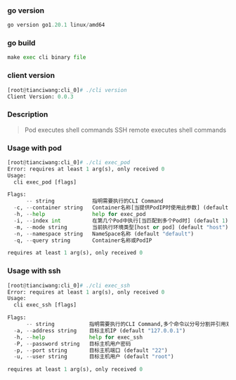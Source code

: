 ### go version
```python
go version go1.20.1 linux/amd64
```

### go build
```python
make exec cli binary file
```

### client version
```python
[root@tianciwang:cli_0]# ./cli version
Client Version: 0.0.3
```

### Description
> Pod executes shell commands
> SSH remote executes shell commands

### Usage with pod
```python
[root@tianciwang:cli_0]# ./cli exec_pod
Error: requires at least 1 arg(s), only received 0
Usage:
  cli exec_pod [flags]

Flags:
      -- string            指明需要执行的CLI Command
  -c, --container string   Container名称[当提供PodIP时使用此参数] (default "Defaulted container")
  -h, --help               help for exec_pod
  -i, --index int          在第几个Pod中执行[当匹配到多个Pod时] (default 1)
  -m, --mode string        当前执行环境类型[host or pod] (default "host")
  -n, --namespace string   NameSpace名称 (default "default")
  -q, --query string       Container名称或PodIP

requires at least 1 arg(s), only received 0
```

### Usage with ssh
```python
[root@tianciwang:cli_0]# ./cli exec_ssh
Error: requires at least 1 arg(s), only received 0
Usage:
  cli exec_ssh [flags]

Flags:
      -- string           指明需要执行的CLI Command,多个命令以分号分割并引用双引号
  -a, --address string    目标主机IP (default "127.0.0.1")
  -h, --help              help for exec_ssh
  -P, --password string   目标主机用户密码
  -p, --port string       目标主机端口 (default "22")
  -u, --user string       目标主机用户 (default "root")

requires at least 1 arg(s), only received 0
```

 